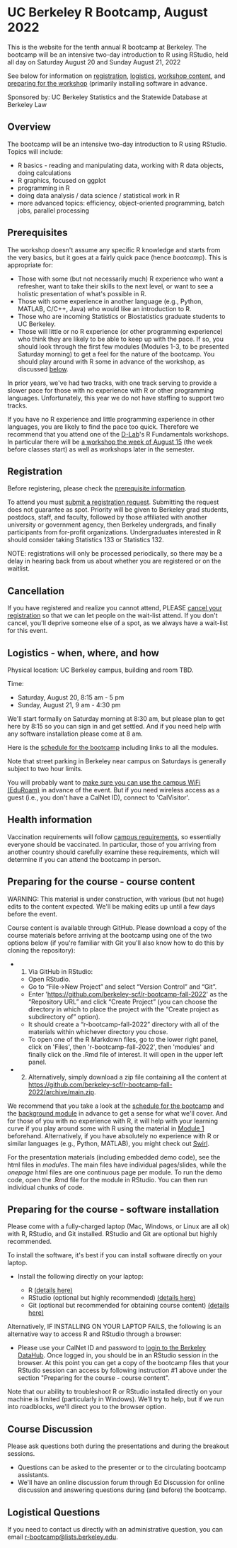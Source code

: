 # UC Berkeley R Bootcamp, August 2022

This is the website for the tenth annual R bootcamp at Berkeley. The bootcamp will be an intensive two-day introduction to R using RStudio, held all day on Saturday August 20 and Sunday August 21, 2022

See below for information on [registration](#registration), [logistics](#logistics---when-where-and-how), [workshop content](#preparing-for-the-course---course-content), and [preparing for the workshop](#preparing-for-the-course---software-installation) (primarily installing software in advance.

Sponsored by: UC Berkeley Statistics and the Statewide Database at Berkeley Law

## Overview

The bootcamp will be an intensive two-day introduction to R using RStudio. Topics will include:

 * R basics - reading and manipulating data, working with R data objects, doing calculations
 * R graphics, focused on ggplot
 * programming in R
 * doing data analysis / data science / statistical work in R
 * more advanced topics: efficiency, object-oriented programming, batch jobs, parallel processing

## Prerequisites

The workshop doesn't assume any specific R knowledge and starts from the very basics, but it goes at a fairly quick pace (hence *bootcamp*). This is appropriate for:

 - Those with some (but not necessarily much) R experience who want a refresher, want to take their skills to the next level, or want to see a holistic presentation of what's possible in R.
 - Those with some experience in another language (e.g., Python, MATLAB, C/C++, Java) who would like an introduction to R.
 - Those who are incoming Statistics or Biostatistics graduate students to UC Berkeley.
 - Those will little or no R experience (or other programming experience) who think they are likely to be able to keep up with the pace. If so, you should look through the first few modules (Modules 1-3, to be presented Saturday morning) to get a feel for the nature of the bootcamp. You should play around with R some in advance of the workshop, as discussed [below](#preparing-for-the-course---course-content).

In prior years, we've had two tracks, with one track serving to provide a slower pace for those with no experience with R or other programming languages. Unfortunately, this year we do not have staffing to support two tracks.

If you have no R experience and little programming experience in other languages, you are likely to find the pace too quick. Therefore we recommend that you attend one of the [D-Lab](https://dlab.berkeley.edu)'s R Fundamentals workshops. In particular there will be [a workshop the week of August 15](https://dlab.berkeley.edu/events/more-d-lab-events-and-workshops-coming-soon/2022-08-15) (the week before classes start) as well as workshops later in the semester. 

## Registration

Before registering, please check the [prerequisite information](#prerequisites).

To attend you must [submit a registration request](https://forms.gle/pzhSxhc3rCgqubdE7). Submitting the request does not guarantee as spot. Priority will be given to Berkeley grad students, postdocs, staff, and faculty, followed by those affiliated with another university or government agency, then Berkeley undergrads, and finally participants from for-profit organizations. Undergraduates interested in R should consider taking Statistics 133 or Statistics 132. 

NOTE: registrations will only be processed periodically, so there may be a delay in hearing back from us about whether you are registered or on the waitlist.

## Cancellation

If you have registered and realize you cannot attend, PLEASE [cancel your registration](https://forms.gle/Q75qCFDqygL8oY3D6) so that we can let people on the wait-list attend. If you don't cancel, you'll deprive someone else of a spot, as we always have a wait-list for this event.

## Logistics - when, where, and how

Physical location: UC Berkeley campus, building and room TBD.

Time: 
  - Saturday, August 20, 8:15 am - 5 pm
  - Sunday, August 21, 9 am - 4:30 pm

We'll start formally on Saturday morning at 8:30 am, but please plan to get here by 8:15 so you can sign in and get settled. And if you need help with any software installation please come at 8 am.

Here is the [schedule for the bootcamp](schedule) including links to all the modules.

Note that street parking in Berkeley near campus on Saturdays is generally subject to two hour limits.

You will probably want to [make sure you can use the campus WiFi (EduRoam)](https://berkeley.service-now.com/kb_view.do?sysparm_article=KB0013807) in advance of the event. But if you need wireless access as a guest (i.e., you don't have a CalNet ID), connect to 'CalVisitor'.


## Health information

Vaccination requirements will follow [campus requirements](https://uhs.berkeley.edu/requirements/covid19), so essentially everyone should be vaccinated. In particular, those of you arriving from another country should carefully examine these requirements, which will determine if you can attend the bootcamp in person.

## Preparing for the course - course content

WARNING: This material is under construction, with various (but not huge) edits to the content expected. We'll be making edits up until a few days before the event.

Course content is available through GitHub. Please download a copy of the course materials before arriving at the bootcamp using one of the two options below (if you're familiar with Git you'll also know how to do this by cloning the repository):

 - 1. Via GitHub in RStudio:
    - Open RStudio. 
    - Go to “File→New Project” and select “Version Control” and “Git”. 
    - Enter 'https://github.com/berkeley-scf/r-bootcamp-fall-2022' as the “Repository URL” and click “Create Project” (you can choose the directory in which to place the project with the “Create project as subdirectory of” option). 
    - It should create a “r-bootcamp-fall-2022” directory with all of the materials within whichever directory you chose. 
    - To open one of the R Markdown files, go to the lower right panel, click on 'Files', then 'r-bootcamp-fall-2022', then 'modules' and finally click on the .Rmd file of interest. It will open in the upper left panel.

  - 2. Alternatively, simply download a zip file containing all the content at https://github.com/berkeley-scf/r-bootcamp-fall-2022/archive/main.zip.

We recommend that you take a look at the [schedule for the bootcamp](schedule) and the [background module](modules/module0_induction) in advance to get a sense for what we'll cover. And for those of you with no experience with R, it will help with your learning curve if you play around some with R using the material in [Module 1](modules/module1_basics) beforehand. Alternatively, if you have absolutely no experience with R or similar languages (e.g., Python, MATLAB), you might check out [Swirl](https://swirlstats.com).

For the presentation materials (including embedded demo code), see the html files in *modules*. The main files have individual pages/slides, while the *_onepage_* html files are one continuous page per module. To run the demo code, open the .Rmd file for the module in RStudio. You can then run individual chunks of code.

## Preparing for the course - software installation

Please come with a fully-charged laptop (Mac, Windows, or Linux are all ok) with R, RStudio, and Git installed. RStudio and Git are optional but highly recommended. 

To install the software, it's best if you can install software directly on your laptop.

  - Install the following directly on your laptop:
  
      - R [(details here)](install/RandRStudioInstall)
      - RStudio (optional but highly recommended) [(details here)](install/RandRStudioInstall)
      - Git (optional but recommended for obtaining course content) [(details here)](install/gitInstall)

Alternatively, IF INSTALLING ON YOUR LAPTOP FAILS, the following is an alternative way to access R and RStudio through a browser:

  - Please use your CalNet ID and password to [login to the Berkeley DataHub](https://r.datahub.berkeley.edu). Once logged in, you should be in an RStudio session in the browser. At this point you can get a copy of the bootcamp files that your RStudio session can access by following instruction #1 above under the section "Preparing for the course - course content".

Note that our ability to troubleshoot R or RStudio installed directly on your machine is limited (particularly in Windows). We'll try to help, but if we run into roadblocks, we'll direct you to the browser option.

## Course Discussion

Please ask questions both during the presentations and during the breakout sessions. 

- Questions can be asked to the presenter or to the circulating bootcamp assistants.
- We'll have an online discussion forum through Ed Discussion for online discussion and answering questions during (and before) the bootcamp.

## Logistical Questions

If you need to contact us directly with an administrative question, you can email r-bootcamp@lists.berkeley.edu.
